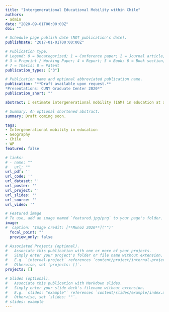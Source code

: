 ```yaml
---
title: "Intergenerational Educational Mobility within Chile"
authors:
- admin
date: "2020-09-01T00:00:00Z"
doi: ""

# Schedule page publish date (NOT publication's date).
publishDate: "2017-01-01T00:00:00Z"

# Publication type.
# Legend: 0 = Uncategorized; 1 = Conference paper; 2 = Journal article;
# 3 = Preprint / Working Paper; 4 = Report; 5 = Book; 6 = Book section;
# 7 = Thesis; 8 = Patent
publication_types: ["3"]

# Publication name and optional abbreviated publication name.
publication: "**Draft available upon request.**
*Presentations: CUNY Graduate Center 2020*"
publication_short: ""

abstract: I estimate intergenerational mobility (IGM) in education at a disaggregated geographic level for the cohort born in the nineties using full-count census microdata of Chile. I document wide variation across the more than three hundred communes in absolute and relative IGM. Relative mobility measured as one minus the regression coefficient of children education on parental education ranges between 0.47 and 0.98 while absolute mobility estimated as the intercept of the same regression ranges between 5.8 and 12. Relative mobility is positively correlated with the share of students in public schools and number of doctors, and negatively correlated to labor earnings inequality. The estimation of a LASSO gives the share of students in public schools and students per teacher ratio as the strongest predictors. In addition, I also document within country variability in how parental education affects other child’s outcomes such as attending tertiary education and being mother as a teenager in the case of females.

# Summary. An optional shortened abstract.
summary: Draft coming soon.

tags:
- Intergenerational mobility in education
- Geography
- Chile
- WP
featured: false

# links:
# - name: ""
#   url: ""
url_pdf: ''
url_code: ''
url_dataset: ''
url_poster: ''
url_project: ''
url_slides: ''
url_source: ''
url_video: ''

# Featured image
# To use, add an image named `featured.jpg/png` to your page's folder. 
image:
#  caption: 'Image credit: [**Munoz 2020**]("")'
  focal_point: ""
  preview_only: false

# Associated Projects (optional).
#   Associate this publication with one or more of your projects.
#   Simply enter your project's folder or file name without extension.
#   E.g. `internal-project` references `content/project/internal-project/index.md`.
#   Otherwise, set `projects: []`.
projects: []

# Slides (optional).
#   Associate this publication with Markdown slides.
#   Simply enter your slide deck's filename without extension.
#   E.g. `slides: "example"` references `content/slides/example/index.md`.
#   Otherwise, set `slides: ""`.
# slides: example
---
```


